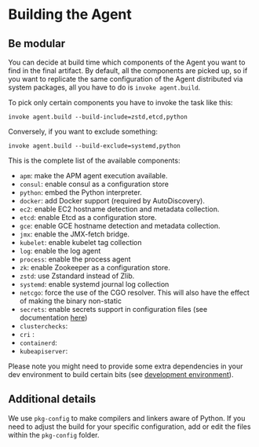 # Building the Agent

## Be modular

You can decide at build time which components of the Agent you want to find in
the final artifact. By default, all the components are picked up, so if you want
to replicate the same configuration of the Agent distributed via system packages,
all you have to do is `invoke agent.build`.

To pick only certain components you have to invoke the task like this:

```
invoke agent.build --build-include=zstd,etcd,python
```

Conversely, if you want to exclude something:

```
invoke agent.build --build-exclude=systemd,python
```

This is the complete list of the available components:

* `apm`: make the APM agent execution available.
* `consul`: enable consul as a configuration store
* `python`: embed the Python interpreter.
* `docker`: add Docker support (required by AutoDiscovery).
* `ec2`: enable EC2 hostname detection and metadata collection.
* `etcd`: enable Etcd as a configuration store.
* `gce`: enable GCE hostname detection and metadata collection.
* `jmx`: enable the JMX-fetch bridge.
* `kubelet`: enable kubelet tag collection
* `log`: enable the log agent
* `process`: enable the process agent
* `zk`: enable Zookeeper as a configuration store.
* `zstd`: use Zstandard instead of Zlib.
* `systemd`: enable systemd journal log collection
* `netcgo`: force the use of the CGO resolver. This will also have the effect of making the binary non-static
* `secrets`: enable secrets support in configuration files (see documentation [here](https://docs.datadoghq.com/agent/guide/secrets-management))
* `clusterchecks`:
* `cri` :
* `containerd`:
* `kubeapiserver`:

Please note you might need to provide some extra dependencies in your dev
environment to build certain bits (see [development environment][dev-env]).

## Additional details

We use `pkg-config` to make compilers and linkers aware of Python. If you need
to adjust the build for your specific configuration, add or edit the files within
the `pkg-config` folder.

[dev-env]: agent_dev_env.md
